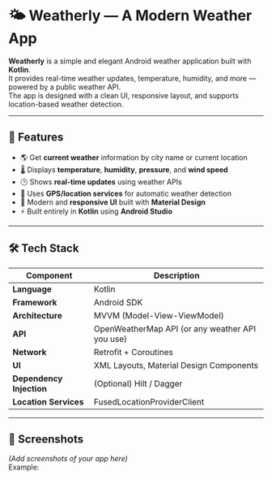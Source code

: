 # 🌤️ Weatherly — A Modern Weather App

**Weatherly** is a simple and elegant Android weather application built with **Kotlin**.  
It provides real-time weather updates, temperature, humidity, and more — powered by a public weather API.  
The app is designed with a clean UI, responsive layout, and supports location-based weather detection.

---

## 🚀 Features

- 🌎 Get **current weather** information by city name or current location  
- 🌡️ Displays **temperature**, **humidity**, **pressure**, and **wind speed**  
- 🕒 Shows **real-time updates** using weather APIs  
- 📍 Uses **GPS/location services** for automatic weather detection  
- 🎨 Modern and **responsive UI** built with **Material Design**  
- ⚡ Built entirely in **Kotlin** using **Android Studio**

---

## 🛠️ Tech Stack

| Component | Description |
|------------|-------------|
| **Language** | Kotlin |
| **Framework** | Android SDK |
| **Architecture** | MVVM (Model-View-ViewModel) |
| **API** | OpenWeatherMap API (or any weather API you use) |
| **Network** | Retrofit + Coroutines |
| **UI** | XML Layouts, Material Design Components |
| **Dependency Injection** | (Optional) Hilt / Dagger |
| **Location Services** | FusedLocationProviderClient |

---

## 📸 Screenshots
*(Add screenshots of your app here)*  
Example:
